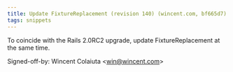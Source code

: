 ```yaml
---
title: Update FixtureReplacement (revision 140) (wincent.com, bf665d7)
tags: snippets
---
```


To coincide with the Rails 2.0RC2 upgrade, update FixtureReplacement at the same time.

Signed-off-by: Wincent Colaiuta &lt;win@wincent.com&gt;
